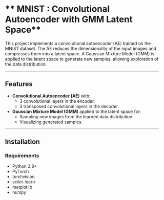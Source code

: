 # ** MNIST : Convolutional Autoencoder with GMM Latent Space**

This project implements a convolutional autoencoder (AE) trained on the MNIST dataset. The AE reduces the dimensionality of the input images and compresses them into a latent space. A Gaussian Mixture Model (GMM) is applied to the latent space to generate new samples, allowing exploration of the data distribution.

---

## **Features**
- **Convolutional Autoencoder (AE)** with:
  - 3 convolutional layers in the encoder.
  - 3 transposed convolutional layers in the decoder.
- **Gaussian Mixture Model (GMM)** applied to the latent space for:
  - Sampling new images from the learned data distribution.
  - Visualizing generated samples.

---

## **Installation**

### **Requirements**
- Python 3.8+
- PyTorch
- torchvision
- scikit-learn
- matplotlib
- numpy